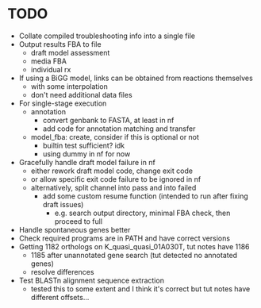 # TODO
* Collate compiled troubleshooting info into a single file
* Output results FBA to file
    - draft model assessment
    - media FBA
    - individual rx
* If using a BiGG model, links can be obtained from reactions themselves
    - with some interpolation
    - don't need additional data files
* For single-stage execution
    - annotation
        - convert genbank to FASTA, at least in nf
        - add code for annotation matching and transfer
    - model\_fba: create, consider if this is optional or not
        - builtin test sufficient? idk
        - using dummy in nf for now
* Gracefully handle draft model failure in nf
    - either rework draft model code, change exit code
    - or allow specific exit code failure to be ignored in nf
    - alternatively, split channel into pass and into failed
        - add some custom resume function (intended to run after fixing draft issues)
            - e.g. search output directory, minimal FBA check, then proceed to full
* Handle spontaneous genes better
* Check required programs are in PATH and have correct versions
* Getting 1182 orthologs on K\_quasi\_quasi\_01A030T, tut notes have 1186
    - 1185 after unannotated gene search (tut detected no annotated genes)
    - resolve differences
* Test BLASTn alignment sequence extraction
    - tested this to some extent and I think it's correct but tut notes have different offsets...
